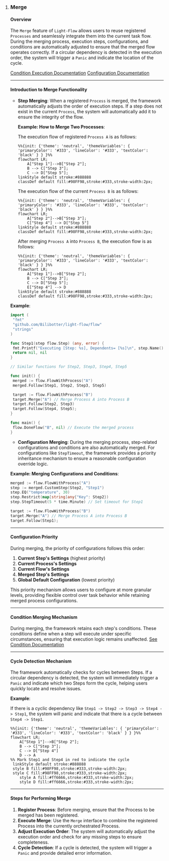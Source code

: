 1. ### Merge 

   #### Overview

   The `Merge` feature of `Light-Flow` allows users to reuse registered `Processes` and seamlessly integrate them into the current task flow. During the merging process, execution steps, configurations, and conditions are automatically adjusted to ensure that the merged flow operates correctly. If a circular dependency is detected in the execution order, the system will trigger a `Panic` and indicate the location of the cycle.

   [Condition Execution Documentation](./Condition.en.md) [Configuration Documentation](./Configuration.en.md)

   ---

   #### Introduction to Merge Functionality

   - **Step Merging**: When a registered `Process` is merged, the framework automatically adjusts the order of execution steps. If a step does not exist in the current `Process`, the system will automatically add it to ensure the integrity of the flow.

     **Example: How to Merge Two Processes**:

     The execution flow of registered `Process A` is as follows:

     ```mermaid
     %%{init: {'theme': 'neutral', 'themeVariables': { 'primaryColor': '#333', 'lineColor': '#333', 'textColor': 'black' } } }%%
     flowchart LR;
         A["Step 1"]-->B["Step 2"];
         B --> C["Step 3"];
         C --> D["Step 5"];
     linkStyle default stroke:#888888
     classDef default fill:#98FF98,stroke:#333,stroke-width:2px;
     ```

     The execution flow of the current `Process B` is as follows:

     ```mermaid
     %%{init: {'theme': 'neutral', 'themeVariables': { 'primaryColor': '#333', 'lineColor': '#333', 'textColor': 'black' } } }%%
     flowchart LR;
         A["Step 2"]-->B["Step 3"];
         C["Step 4"] --> D["Step 5"]
     linkStyle default stroke:#888888
     classDef default fill:#98FF98,stroke:#333,stroke-width:2px;
     ```

     After merging `Process A` into `Process B`, the execution flow is as follows:

     ```mermaid
     %%{init: {'theme': 'neutral', 'themeVariables': { 'primaryColor': '#333', 'lineColor': '#333', 'textColor': 'black' } } }%%
     flowchart LR;
         A["Step 1"]-->B["Step 2"];
         B --> C["Step 3"];
         C --> D["Step 5"];
         E["Step 4"] --> D
     linkStyle default stroke:#888888
     classDef default fill:#98FF98,stroke:#333,stroke-width:2px;
     ```

   **Example**:

   ```go
   import (
   	"fmt"
   	"github.com/Bilibotter/light-flow/flow"
   	"strings"
   )
   
   func Step1(step flow.Step) (any, error) {
   	fmt.Printf("Executing [Step: %s], Dependents= [%s]\n", step.Name(), strings.Join(step.Dependents(), ", "))
   	return nil, nil
   }
   
   // Similar functions for Step2, Step3, Step4, Step5
   
   func init() {
   	merged := flow.FlowWithProcess("A")
   	merged.Follow(Step1, Step2, Step3, Step5)
   
   	target := flow.FlowWithProcess("B")
   	target.Merge("A") // Merge Process A into Process B
   	target.Follow(Step2, Step3)
   	target.Follow(Step4, Step5);
   }
   
   func main() {
   	flow.DoneFlow("B", nil) // Execute the merged process
   }
   ```

   - **Configuration Merging**: During the merging process, step-related configurations and conditions are also automatically merged. For configurations like `StepTimeout`, the framework provides a priority inheritance mechanism to ensure a reasonable configuration override logic.

   **Example: Merging Configurations and Conditions**:

   ```go
   merged := flow.FlowWithProcess("A")
   step := merged.CustomStep(Step2, "Step1")
   step.EQ("temperature", 30)
   step.Restrict(map[string]any{"Key": Step2})
   step.StepTimeout(5 * time.Minute) // Set timeout for Step1
   
   target := flow.FlowWithProcess("B")
   target.Merge("A") // Merge Process A into Process B
   target.Follow(Step1);
   ```

   ---

   #### Configuration Priority

   During merging, the priority of configurations follows this order:

   1. **Current Step's Settings** (highest priority)
   2. **Current Process's Settings**
   3. **Current Flow's Settings**
   4. **Merged Step's Settings**
   5. **Global Default Configuration** (lowest priority)

   This priority mechanism allows users to configure at more granular levels, providing flexible control over task behavior while retaining merged process configurations.

   ---

   #### Condition Merging Mechanism

   During merging, the framework retains each step's conditions. These conditions define when a step will execute under specific circumstances, ensuring that execution logic remains unaffected. [See Condition Documentation](./Condition.en.md)

   ---

   #### Cycle Detection Mechanism

   The framework automatically checks for cycles between Steps. If a circular dependency is detected, the system will immediately trigger a `Panic` and indicate which two Steps form the cycle, helping users quickly locate and resolve issues.

   **Example**:

   If there is a cyclic dependency like `Step1 -> Step2 -> Step3 -> Step4 -> Step1`, the system will panic and indicate that there is a cycle between `Step4 -> Step1`.

   ```mermaid
   %%{init: {'theme': 'neutral', 'themeVariables': { 'primaryColor': '#333', 'lineColor': '#333', 'textColor': 'black' } } }%%
   flowchart LR;
       A["Step 1"]-->B["Step 2"];
       B --> C["Step 3"];
       C --> D["Step 4"]
       D --> A
   %% Mark Step1 and Step4 in red to indicate the cycle
   	linkStyle default stroke:#888888
   	style B fill:#98FF98,stroke:#333,stroke-width:2px;
   	style C fill:#98FF98,stroke:#333,stroke-width:2px;
       style A fill:#ff6666,stroke:#333,stroke-width:2px;
       style D fill:#ff6666,stroke:#333,stroke-width:2px;
   ```

   ---

   #### Steps for Performing Merge

   1. **Register Process**: Before merging, ensure that the Process to be merged has been registered.
   2. **Execute Merge**: Use the `Merge` interface to combine the registered Process into the currently orchestrated Process.
   3. **Adjust Execution Order**: The system will automatically adjust the execution order and check for any missing steps to ensure completeness.
   4. **Cycle Detection**: If a cycle is detected, the system will trigger a `Panic` and provide detailed error information.